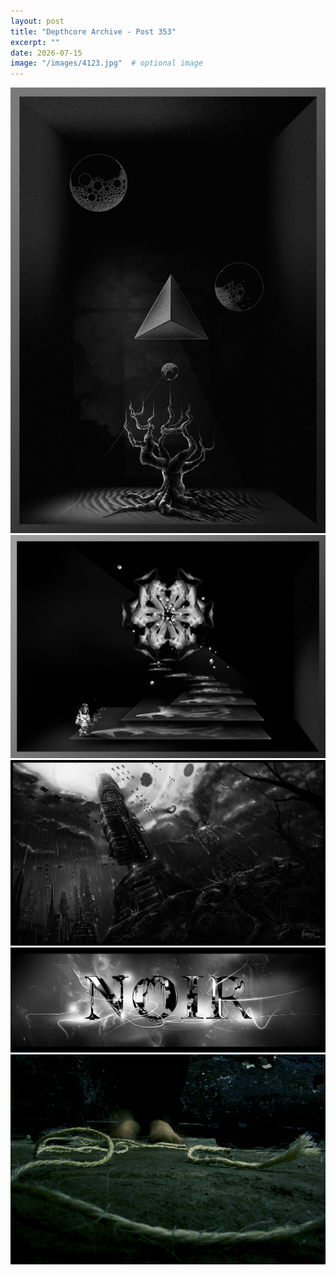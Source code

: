 ```yaml
---
layout: post
title: "Depthcore Archive - Post 353"
excerpt: ""
date: 2026-07-15
image: "/images/4123.jpg"  # optional image
---
```


<img src="/images/4123.jpg">
<img src="/images/4124.jpg" alt="4124.jpg"/>
<img src="/images/4125.jpg" alt="4125.jpg"/>
<img src="/images/4126.jpg" alt="4126.jpg"/>
<img src="/images/4129.jpg" alt="4129.jpg"/>
